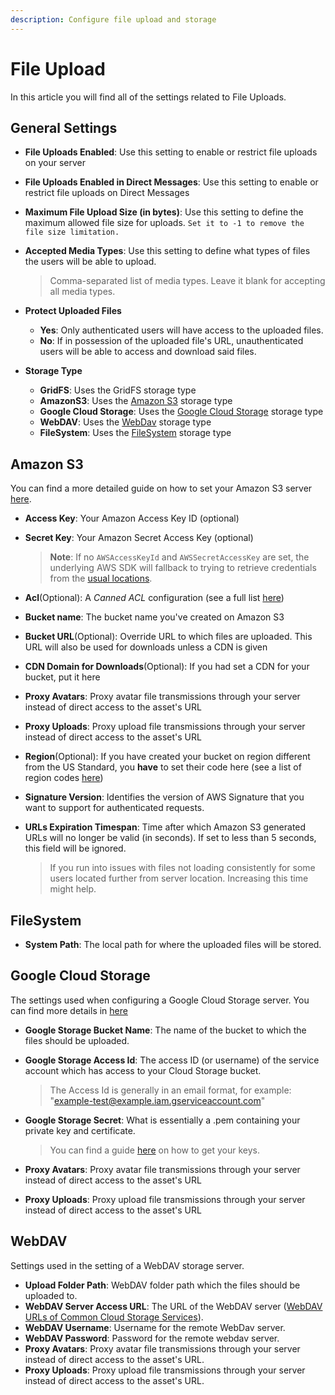 ```yaml
---
description: Configure file upload and storage
---
```


# File Upload

In this article you will find all of the settings related to File Uploads.

## General Settings

* **File Uploads Enabled**: Use this setting to enable or restrict file uploads on your server
* **File Uploads Enabled in Direct Messages**: Use this setting to enable or restrict file uploads on Direct Messages
* **Maximum File Upload Size (in bytes)**: Use this setting to define the maximum allowed file size for uploads. `Set it to -1 to remove the file size limitation.`
*   **Accepted Media Types**: Use this setting to define what types of files the users will be able to upload.

    > Comma-separated list of media types. Leave it blank for accepting all media types.
* **Protect Uploaded Files**
  * **Yes**: Only authenticated users will have access to the uploaded files.
  * **No**: If in possession of the uploaded file's URL, unauthenticated users will be able to access and download said files.
* **Storage Type**
  * **GridFS**: Uses the GridFS storage type
  * **AmazonS3**: Uses the [Amazon S3](./#amazon-s3) storage type
  * **Google Cloud Storage**: Uses the [Google Cloud Storage](./#google-cloud-storage) storage type
  * **WebDAV**: Uses the [WebDav](./#webdav) storage type
  * **FileSystem**: Uses the [FileSystem](./#filesystem) storage type

## Amazon S3

You can find a more detailed guide on how to set your Amazon S3 server [here](amazon-s3.md).

* **Access Key**: Your Amazon Access Key ID (optional)
*   **Secret Key**: Your Amazon Secret Access Key (optional)

    > **Note**: If no `AWSAccessKeyId` and `AWSSecretAccessKey` are set, the underlying AWS SDK will fallback to trying to retrieve credentials from the [usual locations](https://docs.aws.amazon.com/sdk-for-javascript/v2/developer-guide/setting-credentials-node.html).
* **Acl**(Optional): A _Canned ACL_ configuration (see a full list [here](http://docs.aws.amazon.com/AmazonS3/latest/dev/acl-overview.html#canned-acl))
* **Bucket name**: The bucket name you've created on Amazon S3
* **Bucket URL**(Optional): Override URL to which files are uploaded. This URL will also be used for downloads unless a CDN is given
* **CDN Domain for Downloads**(Optional): If you had set a CDN for your bucket, put it here
* **Proxy Avatars**: Proxy avatar file transmissions through your server instead of direct access to the asset's URL
* **Proxy Uploads**: Proxy upload file transmissions through your server instead of direct access to the asset's URL
* **Region**(Optional): If you have created your bucket on region different from the US Standard, you **have** to set their code here (see a list of region codes [here](http://docs.aws.amazon.com/AWSEC2/latest/UserGuide/using-regions-availability-zones.html#concepts-available-regions))
* **Signature Version**: Identifies the version of AWS Signature that you want to support for authenticated requests.
*   **URLs Expiration Timespan**: Time after which Amazon S3 generated URLs will no longer be valid (in seconds). If set to less than 5 seconds, this field will be ignored.

    > If you run into issues with files not loading consistently for some users located further from server location. Increasing this time might help.

## FileSystem

* **System Path**: The local path for where the uploaded files will be stored.

## Google Cloud Storage

The settings used when configuring a Google Cloud Storage server. You can find more details in [here](google-cloud-storage.md)

* **Google Storage Bucket Name**: The name of the bucket to which the files should be uploaded.
*   **Google Storage Access Id**: The access ID (or username) of the service account which has access to your Cloud Storage bucket.

    > The Access Id is generally in an email format, for example: "example-test@example.iam.gserviceaccount.com"
*   **Google Storage Secret**: What is essentially a .pem containing your private key and certificate.

    > You can find a guide [here](https://github.com/CulturalMe/meteor-slingshot#google-cloud) on how to get your keys.
* **Proxy Avatars**: Proxy avatar file transmissions through your server instead of direct access to the asset's URL
* **Proxy Uploads**: Proxy upload file transmissions through your server instead of direct access to the asset's URL

## WebDAV

Settings used in the setting of a WebDAV storage server.

* **Upload Folder Path**: WebDAV folder path which the files should be uploaded to.
* **WebDAV Server Access URL**: The URL of the WebDAV server ([WebDAV URLs of Common Cloud Storage Services](https://community.cryptomator.org/t/webdav-urls-of-common-cloud-storage-services/75)).
* **WebDAV Username**: Username for the remote WebDav server.
* **WebDAV Password**: Password for the remote webdav server.
* **Proxy Avatars**: Proxy avatar file transmissions through your server instead of direct access to the asset's URL.
* **Proxy Uploads**: Proxy upload file transmissions through your server instead of direct access to the asset's URL.
